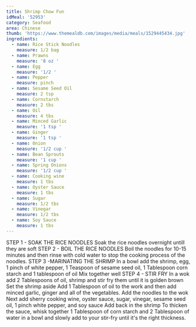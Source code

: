 ```yaml
---
title: Shrimp Chow Fun
idMeal: '52953'
category: Seafood
area: Chinese
thumb: 'https://www.themealdb.com/images/media/meals/1529445434.jpg'
ingredients:
  - name: Rice Stick Noodles
    measure: 1/2 bag
  - name: Prawns
    measure: '8 oz '
  - name: Egg
    measure: '1/2 '
  - name: Pepper
    measure: pinch
  - name: Sesame Seed Oil
    measure: 2 tsp
  - name: Cornstarch
    measure: 2 tbs
  - name: Oil
    measure: 4 tbs
  - name: Minced Garlic
    measure: '1 tsp '
  - name: Ginger
    measure: '1 tsp '
  - name: Onion
    measure: '1/2 cup '
  - name: Bean Sprouts
    measure: '1 cup '
  - name: Spring Onions
    measure: '1/2 cup '
  - name: Cooking wine
    measure: 1 tbs
  - name: Oyster Sauce
    measure: 1 tbs
  - name: Sugar
    measure: 1/2 tbs
  - name: Vinegar
    measure: 1/2 tbs
  - name: Soy Sauce
    measure: 1 tbs
---
```

STEP 1 - SOAK THE RICE NOODLES
Soak the rice noodles overnight untill they are soft
STEP 2 - BOIL THE RICE NOODLES
Boil the noodles for 10-15 minutes and then rinse with cold water to stop the cooking process of the noodles.
STEP 3 -MARINATING THE SHRIMP
In a bowl add the shrimp, egg, 1 pinch of white pepper, 1 Teaspoon of sesame seed oil, 1 Tablespoon corn starch and 1 tablespoon of oil
Mix together well
STEP 4 - STIR FRY
In a wok add 2 Tablespoons of oil, shrimp and stir fry them until it is golden brown
Set the shrimp aside
Add 1 Tablespoon of oil to the work and then add minced garlic, ginger and all of the vegetables.
Add the noodles to the wok
Next add sherry cooking wine, oyster sauce, sugar, vinegar, sesame seed oil, 1 pinch white pepper, and soy sauce
Add back in the shrimp
To thicken the sauce, whisk together 1 Tablespoon of corn starch and 2 Tablespoon of water in a bowl and slowly add to your stir-fry until it's the right thickness.
